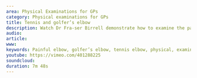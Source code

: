 ```yaml
---
area: Physical Examinations for GPs
category: Physical examinations for GPs
title: Tennis and golfer’s elbow 
description: Watch Dr Fra-ser Birrell demonstrate how to examine the painful elbow
audio: 
article: 
www: 
keywords: Painful elbow, golfer’s elbow, tennis elbow, physical, examinations, GP, General practice, Fraser Birrell, Keith Birrell, Richard Shelley
youtube: https://vimeo.com/401288225
soundcloud: 
duration: 7m 48s
---
```

